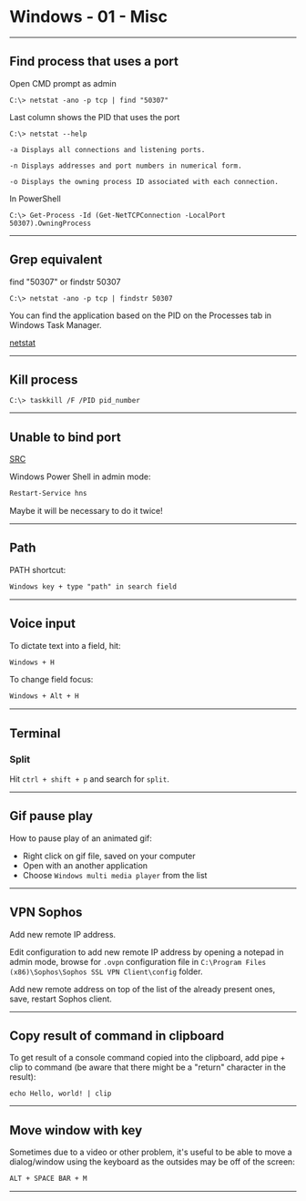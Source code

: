 # Windows - 01 - Misc

---

## Find process that uses a port

Open CMD prompt as admin

```console
C:\> netstat -ano -p tcp | find "50307"
```

Last column shows the PID that uses the port

```console
C:\> netstat --help

-a Displays all connections and listening ports.

-n Displays addresses and port numbers in numerical form.

-o Displays the owning process ID associated with each connection.
```

In PowerShell

```console
C:\> Get-Process -Id (Get-NetTCPConnection -LocalPort 50307).OwningProcess
```

---

## Grep equivalent

find "50307" or findstr 50307

```console
C:\> netstat -ano -p tcp | findstr 50307
```

You can find the application based on the PID on the Processes tab in Windows Task Manager.

[netstat](https://learn.microsoft.com/en-us/windows-server/administration/windows-commands/netstat)

---

## Kill process

```console
C:\> taskkill /F /PID pid_number
```

---

## Unable to bind port

[SRC](https://stackoverflow.com/questions/15619921/an-attempt-was-made-to-access-a-socket-in-a-way-forbidden-by-its-access-permissi)

Windows Power Shell in admin mode:

```txt
Restart-Service hns
```

Maybe it will be necessary to do it twice!

---

## Path

PATH shortcut:

```txt
Windows key + type "path" in search field
```

---

## Voice input

To dictate text into a field, hit:

```txt
Windows + H
```

To change field focus:

```txt
Windows + Alt + H
```

---

## Terminal

### Split

Hit `ctrl + shift + p` and search for `split`.

---

## Gif pause play

How to pause play of an animated gif:

- Right click on gif file, saved on your computer  
- Open with an another application  
- Choose `Windows multi media player` from the list

---

## VPN Sophos

Add new remote IP address.

Edit configuration to add new remote IP address by opening a notepad in admin mode, browse for `.ovpn` configuration file in `C:\Program Files (x86)\Sophos\Sophos SSL VPN Client\config` folder.

Add new remote address on top of the list of the already present ones, save, restart Sophos client.

---

## Copy result of command in clipboard

To get result of a console command copied into the clipboard, add pipe + clip to command (be aware that there might be a "return" character in the result):

```console
echo Hello, world! | clip
```

---

## Move window with key

Sometimes due to a video or other problem, it's useful to be able to move a dialog/window using the keyboard as the outsides may be off of the screen:

```txt
ALT + SPACE BAR + M
```

---
